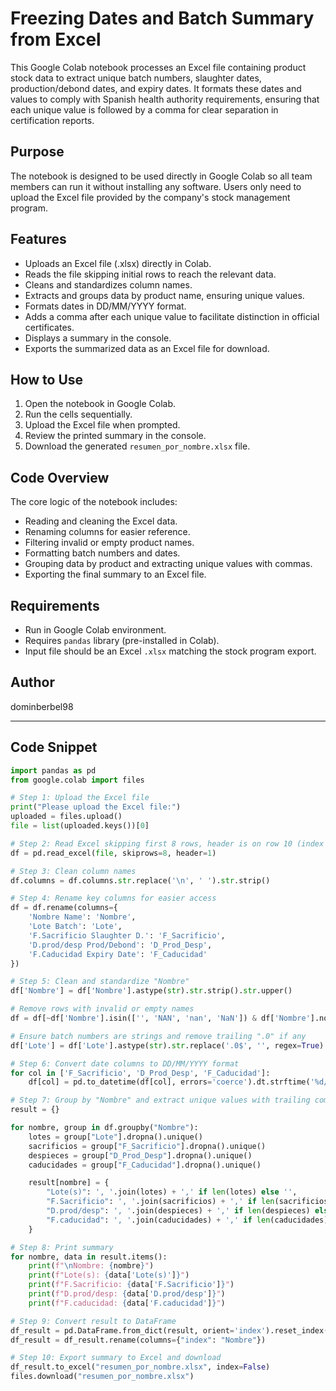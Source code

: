 # Freezing Dates and Batch Summary from Excel

This Google Colab notebook processes an Excel file containing product stock data to extract unique batch numbers, slaughter dates, production/debond dates, and expiry dates. It formats these dates and values to comply with Spanish health authority requirements, ensuring that each unique value is followed by a comma for clear separation in certification reports.

## Purpose

The notebook is designed to be used directly in Google Colab so all team members can run it without installing any software. Users only need to upload the Excel file provided by the company's stock management program.

## Features

- Uploads an Excel file (.xlsx) directly in Colab.
- Reads the file skipping initial rows to reach the relevant data.
- Cleans and standardizes column names.
- Extracts and groups data by product name, ensuring unique values.
- Formats dates in DD/MM/YYYY format.
- Adds a comma after each unique value to facilitate distinction in official certificates.
- Displays a summary in the console.
- Exports the summarized data as an Excel file for download.

## How to Use

1. Open the notebook in Google Colab.
2. Run the cells sequentially.
3. Upload the Excel file when prompted.
4. Review the printed summary in the console.
5. Download the generated `resumen_por_nombre.xlsx` file.

## Code Overview

The core logic of the notebook includes:

- Reading and cleaning the Excel data.
- Renaming columns for easier reference.
- Filtering invalid or empty product names.
- Formatting batch numbers and dates.
- Grouping data by product and extracting unique values with commas.
- Exporting the final summary to an Excel file.

## Requirements

- Run in Google Colab environment.
- Requires `pandas` library (pre-installed in Colab).
- Input file should be an Excel `.xlsx` matching the stock program export.

## Author

dominberbel98

---

## Code Snippet

```python
import pandas as pd
from google.colab import files

# Step 1: Upload the Excel file
print("Please upload the Excel file:")
uploaded = files.upload()
file = list(uploaded.keys())[0]

# Step 2: Read Excel skipping first 8 rows, header is on row 10 (index 9)
df = pd.read_excel(file, skiprows=8, header=1)

# Step 3: Clean column names
df.columns = df.columns.str.replace('\n', ' ').str.strip()

# Step 4: Rename key columns for easier access
df = df.rename(columns={
    'Nombre Name': 'Nombre',
    'Lote Batch': 'Lote',
    'F.Sacrificio Slaughter D.': 'F_Sacrificio',
    'D.prod/desp Prod/Debond': 'D_Prod_Desp',
    'F.Caducidad Expiry Date': 'F_Caducidad'
})

# Step 5: Clean and standardize "Nombre"
df['Nombre'] = df['Nombre'].astype(str).str.strip().str.upper()

# Remove rows with invalid or empty names
df = df[~df['Nombre'].isin(['', 'NAN', 'nan', 'NaN']) & df['Nombre'].notna()]

# Ensure batch numbers are strings and remove trailing ".0" if any
df['Lote'] = df['Lote'].astype(str).str.replace('.0$', '', regex=True)

# Step 6: Convert date columns to DD/MM/YYYY format
for col in ['F_Sacrificio', 'D_Prod_Desp', 'F_Caducidad']:
    df[col] = pd.to_datetime(df[col], errors='coerce').dt.strftime('%d/%m/%Y')

# Step 7: Group by "Nombre" and extract unique values with trailing commas
result = {}

for nombre, group in df.groupby("Nombre"):
    lotes = group["Lote"].dropna().unique()
    sacrificios = group["F_Sacrificio"].dropna().unique()
    despieces = group["D_Prod_Desp"].dropna().unique()
    caducidades = group["F_Caducidad"].dropna().unique()

    result[nombre] = {
        "Lote(s)": ', '.join(lotes) + ',' if len(lotes) else '',
        "F.Sacrificio": ', '.join(sacrificios) + ',' if len(sacrificios) else '',
        "D.prod/desp": ', '.join(despieces) + ',' if len(despieces) else '',
        "F.caducidad": ', '.join(caducidades) + ',' if len(caducidades) else ''
    }

# Step 8: Print summary
for nombre, data in result.items():
    print(f"\nNombre: {nombre}")
    print(f"Lote(s): {data['Lote(s)']}")
    print(f"F.Sacrificio: {data['F.Sacrificio']}")
    print(f"D.prod/desp: {data['D.prod/desp']}")
    print(f"F.caducidad: {data['F.caducidad']}")

# Step 9: Convert result to DataFrame
df_result = pd.DataFrame.from_dict(result, orient='index').reset_index()
df_result = df_result.rename(columns={"index": "Nombre"})

# Step 10: Export summary to Excel and download
df_result.to_excel("resumen_por_nombre.xlsx", index=False)
files.download("resumen_por_nombre.xlsx")
